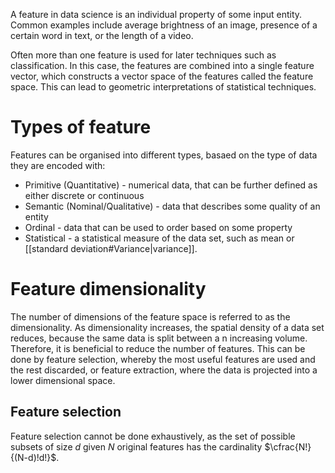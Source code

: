 A feature in data science is an individual property of some input entity. Common examples include average brightness of an image, presence of a certain word in text, or the length of a video.

Often more than one feature is used for later techniques such as classification. In this case, the features are combined into a single feature vector, which constructs a vector space of the features called the feature space. 
This can lead to geometric interpretations of statistical techniques.

# Types of feature
Features can be organised into different types, basaed on the type of data they are encoded with:
- Primitive (Quantitative) - numerical data, that can be further defined as either discrete or continuous
- Semantic (Nominal/Qualitative) - data that describes some quality of an entity
- Ordinal - data that can be used to order based on some property
- Statistical - a statistical measure of the data set, such as mean or [[standard deviation#Variance|variance]].

# Feature dimensionality
The number of dimensions of the feature space is referred to as the dimensionality. 
As dimensionality increases, the spatial density of a data set reduces, because the same data is split between a n increasing volume.
Therefore, it is beneficial to reduce the number of features. This can be done by feature selection, whereby the most useful features are used and the rest discarded, or feature extraction, where the data is projected into a lower dimensional space.

## Feature selection
Feature selection cannot be done exhaustively, as the set of possible subsets of size $d$ given $N$ original features has the cardinality $\cfrac{N!}{(N-d)!d!}$. 